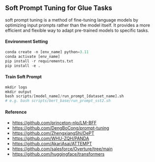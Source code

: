 ## Soft Prompt Tuning for Glue Tasks
soft prompt tuning is a method of fine-tuning language models by optimizing input prompts rather than the model itself. It provides a more efficient and flexible way to adapt pre-trained models to specific tasks.

#### Environment Setting

```python
conda create -n [env_name] python=3.11
conda activate [env_name]
pip install -r requirements.txt
pip install -e .
```

#### Train Soft Prompt

```python
mkdir logs
mkdir output
bash scripts/[model_name]/run_prompt_[dataset_name].sh
# e.g. bash scripts/bert_base/run_prompt_sst2.sh
```

#### Reference

- https://github.com/princeton-nlp/LM-BFF
- https://github.com/DengBoCong/prompt-tuning
- https://github.com/ZhengxiangShi/DePT
- https://github.com/WHU-ZQH/PANDA
- https://github.com/AkariAsai/ATTEMPT
- https://github.com/salesforce/Overture/tree/main
- https://github.com/huggingface/transformers